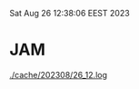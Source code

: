 Sat Aug 26 12:38:06 EEST 2023
# JAM
<a href='./cache/202308/26_12.log'>./cache/202308/26_12.log</a>
